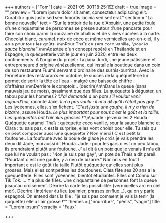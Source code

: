 +++
authors = ["Tom"]
date = 2021-05-30T18:25:19Z
draft = true
image = ""
preview = "Lorem ipsum dolor sit amet, consectetur adipiscing elit. Curabitur quis justo sed sem lobortis lacinia sed sed erat."
section = "La bonne nouvelle"
text = "Sur le trottoir de la rue d'Aboukir, une petite foule d'une cinquantaine de personnes se presse autour d'une pancarte pour faire son choix parmi la douzaine de phallus et de vulves sucrées à la carte. Chocolat blanc, caramel, noix de coco et même vermicelles arc-en-ciel, il y en a pour tous les goûts. \n\nPour Thaïs ce sera coco vanille, _\"pour la sauce blanche\"_.\n\nAdaptée d'un concept repéré en Thaïlande et en Espagne, la quéquetterie voit le jour en juin 2020, entre les deux confinements. À l'origine du projet : Taziana Jurdi, une jeune pâtissière et entrepreneure d'origine vénézuélienne, qui installe la boutique dans un coin de son restaurant Fuumi, servant d'ordinaire des sushis-burritos. Avec la fermeture des restaurants en octobre, le succès de la quéquetterie lui permet de sortir la tête de l'eau - malgré une baisse de chiffre d'affaires.\n\nDerrière le comptoir... (décrire)\n\nDans la queue (sans mauvais jeu de mots), quasiment que des filles. La quéquette à déguster, un tabou pour les hommes ? _\"J'ai demandé à un pote s'il voulait venir aujourd'hui_, raconte Jade. _Il n'a pas voulu : il m'a dit qu'il n'était pas gay !\"_ Les lycéennes, elles, s'en fichent. _\"C'est juste une gaufre, il n'y a rien de bizarre_, assure Houda. _Le plus important pour nous c'est le goût et la taille. Les quéquettes ont l'air plus grosses !\"_\n\nJade : je veux les 2 Houda : Quéquette caramel Thaïs : quéquette coco vanille, pour la sauce blanche et Clara : tu sais pas, c est la surprise, elles vont choisir pour elle. Tu sais qu on peut composer aussi une quéquette ? Non merci ! C est petit la foufoune.. La foufoune avec la boule de glace je crois je vais prendre les deux dit Jade, moi aussi dit Houda. Jade : pour les gars c est un peu tabou, ils prendraient plutôt une foufoune. J' ai dit à un pote que je venais il m'a dit que lui ne voulait pas : \"Non je suis pas gay\", un pote de Thaïs a dit pareil. \"Pourtant c est une gaufre, y a rien de bizarre.\" Non on s en fout L important c est le goût / la taille Plutôt quéquette car elles sont plus grosses. Mais elles sont petites les doudounes. Clara fête ses 20 ans a la quequetterie. Elles sont lycéennes, bientôt étudiantes. Elles ont Connu sur Tik Tok. ... Y a plus de filles. Une cinquantaine de personnes font la queue jusqu'au croisement. Décrire la carte les possibilités (vermicelles arc en ciel mdr). Décrire l intérieur du lieu (palmier, phrases en fluo...), qu on y parle espagnol. On entend dans la file : \"je sais pas comment je vais la tenir (la ququette) elle a l air grosse !\""
themes = ["nourriture", "pénis", "vagin"]
title = "Lorem ipsum"
veracity = "Faux"

+++
